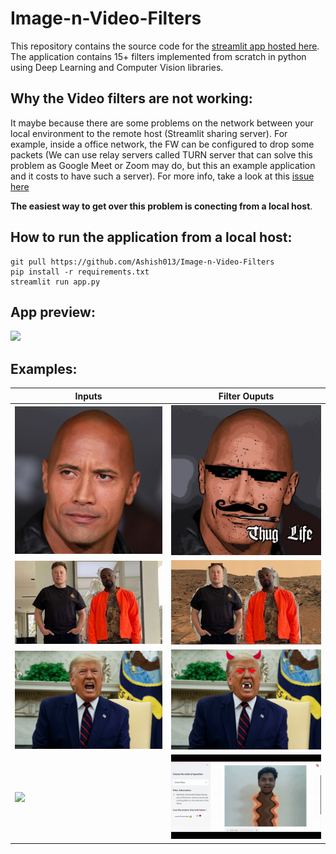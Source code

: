 # Image-n-Video-Filters
This repository contains the source code for the [streamlit app hosted here](https://share.streamlit.io/ashish013/image-n-video-filters/main/app.py).
The application contains 15+ filters implemented from scratch in python using Deep Learning and Computer Vision libraries. 

## Why the Video filters are not working:
It maybe because there are some problems on the network between your local environment to the remote host (Streamlit sharing server). For example, inside a office network, the FW can be configured to drop some packets (We can use relay servers called TURN server that can solve this problem as Google Meet or Zoom may do, but this an example application and it costs to have such a server). For more info, take a look at this [issue here](https://github.com/whitphx/streamlit-webrtc/issues/44#issuecomment-773314359)

**The easiest way to get over this problem is conecting from a local host**.

## How to run the application from a local host:
```
git pull https://github.com/Ashish013/Image-n-Video-Filters
pip install -r requirements.txt
streamlit run app.py
```
## App preview:
<img src="helper/demo-run.gif"/>

## Examples:

| Inputs | Filter Ouputs | 
|---|---|
| <img src="helper/dwayne.jpg" width="481" /> | <img src="helper/dwayne_edit.jpg" width="481" /> |
| <img src="helper/elon_kanye.jpg" width="481" /> | <img src="helper/elon_kanye_edit.jpeg" width="481" /> |
| <img src="helper/trump.jpg" width="481" /> | <img src="helper/trump_edit.jpg" width="481" /> |
| <img src="helper/Line%20Freeze.gif" width="481" /> | <img src="helper/Line%20Slide.gif" width="481" /> |
